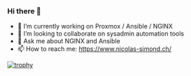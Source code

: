 ### Hi there 👋

- 🔭 I’m currently working on Proxmox / Ansible / NGINX
- 👯 I’m looking to collaborate on sysadmin automation tools
- 💬 Ask me about NGINX and Ansible
- 📫 How to reach me: https://www.nicolas-simond.ch/

[![trophy](https://github-profile-trophy.vercel.app/?username=stylersnico)](https://github.com/ryo-ma/github-profile-trophy)
